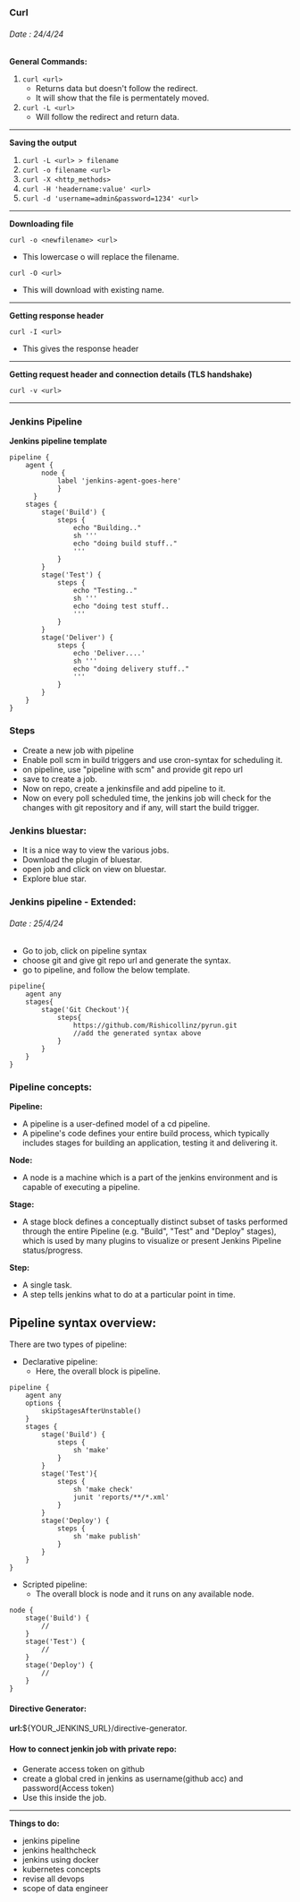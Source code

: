 ### Curl ###

###### Date : 24/4/24

**General Commands:**

1. `curl <url>`
    - Returns data but doesn't follow the redirect.
    - It will show that the file is permentately moved.
2. `curl -L <url>`
    - Will follow the redirect and return data.
---
**Saving the output**
1. `curl -L <url> > filename`
2. `curl -o filename <url>`
3. `curl -X <http_methods>`
4. `curl -H 'headername:value' <url>`
5. `curl -d 'username=admin&password=1234' <url>`
---
**Downloading file**

```
curl -o <newfilename> <url>
```
- This lowercase o will replace the filename.

```
curl -O <url>
```
- This will download with existing name.

---
**Getting response header**

```
curl -I <url>
```
- This gives the response header
---
**Getting request header and connection details (TLS handshake)**

```
curl -v <url>
```

---
### Jenkins Pipeline

**Jenkins pipeline template**

```Pipeline template
pipeline {
    agent { 
        node {
            label 'jenkins-agent-goes-here'
            }
      }
    stages {
        stage('Build') {
            steps {
                echo "Building.."
                sh '''
                echo "doing build stuff.."
                '''
            }
        }
        stage('Test') {
            steps {
                echo "Testing.."
                sh '''
                echo "doing test stuff..
                '''
            }
        }
        stage('Deliver') {
            steps {
                echo 'Deliver....'
                sh '''
                echo "doing delivery stuff.."
                '''
            }
        }
    }
}
```
### Steps
- Create a new job with pipeline
- Enable poll scm in build triggers and use cron-syntax for scheduling it.
- on pipeline, use "pipeline with scm" and provide git repo url
- save to create a job.
- Now on repo, create a jenkinsfile and add pipeline to it.
- Now on every poll scheduled time, the jenkins job will check for the changes with git repository and if any, will start the build trigger.

### Jenkins bluestar:
- It is a nice way to view the various jobs.
- Download the plugin of bluestar.
- open job and click on view on bluestar.
- Explore blue star.

### Jenkins pipeline - Extended:
###### Date : 25/4/24
- Go to job, click on pipeline syntax
- choose git and give git repo url and generate the syntax.
- go to pipeline, and follow the below template.
```
pipeline{
    agent any
    stages{
        stage('Git Checkout'){
            steps{
                https://github.com/Rishicollinz/pyrun.git
                //add the generated syntax above
            }
        }
    }
}
```
### Pipeline concepts:
**Pipeline:**
- A pipeline is a user-defined model of a cd pipeline.
- A pipeline's code defines your entire build process, which typically includes stages for building an application, testing it and delivering it.

**Node:**
- A node is a machine which is a part of the jenkins environment and is capable of executing a pipeline.

**Stage:**
- A stage block defines a conceptually distinct subset of tasks performed through the entire Pipeline (e.g. "Build", "Test" and "Deploy" stages), which is used by many plugins to visualize or present Jenkins Pipeline status/progress.

**Step:**
- A single task.
- A step tells jenkins what to do at a particular point in time.

## Pipeline syntax overview:
There are two types of pipeline:
- Declarative pipeline:
    - Here, the overall block is pipeline.
```
pipeline {
    agent any
    options {
        skipStagesAfterUnstable()
    }
    stages {
        stage('Build') {
            steps {
                sh 'make'
            }
        }
        stage('Test'){
            steps {
                sh 'make check'
                junit 'reports/**/*.xml'
            }
        }
        stage('Deploy') {
            steps {
                sh 'make publish'
            }
        }
    }
}
```

- Scripted pipeline:
    - The overall block is node and it runs on any available node.
```
node {
    stage('Build') {
        //
    }
    stage('Test') {
        //
    }
    stage('Deploy') {
        //
    }
}
```
#### Directive Generator:
**url:**${YOUR_JENKINS_URL}/directive-generator.

#### How to connect jenkin job with private repo:
- Generate access token on github
- create a global cred in jenkins as username(github acc) and password(Access token)
- Use this inside the job.


---
**Things to do:**
- jenkins pipeline 
- jenkins healthcheck
- jenkins using docker
- kubernetes concepts
- revise all devops
- scope of data engineer

